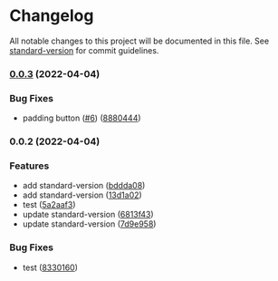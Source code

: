 # Changelog

All notable changes to this project will be documented in this file. See [standard-version](https://github.com/conventional-changelog/standard-version) for commit guidelines.

### [0.0.3](https://github.com/annesof/myComponentLib/compare/v0.0.2...v0.0.3) (2022-04-04)


### Bug Fixes

* padding button ([#6](https://github.com/annesof/myComponentLib/issues/6)) ([8880444](https://github.com/annesof/myComponentLib/commit/88804441fe988ede1ab098d745e461bb3d8ee227))

### 0.0.2 (2022-04-04)


### Features

* add standard-version ([bddda08](https://github.com/annesof/myComponentLib/commit/bddda08313220c80a1a0ef3a6f280871dc971146))
* add standard-version ([13d1a02](https://github.com/annesof/myComponentLib/commit/13d1a022d3b6338fede80c0db156d79c391efc45))
* test ([5a2aaf3](https://github.com/annesof/myComponentLib/commit/5a2aaf3d721ec8c600dcc9e9a3c446a83db7ad47))
* update standard-version ([6813f43](https://github.com/annesof/myComponentLib/commit/6813f436d87c166843f4ab66ef93c9982db40766))
* update standard-version ([7d9e958](https://github.com/annesof/myComponentLib/commit/7d9e958053b44b8b7fc46969048bf1195537c4b9))


### Bug Fixes

* test ([8330160](https://github.com/annesof/myComponentLib/commit/833016086ba7b871bb1a318d6cf42da0ea5ded80))
